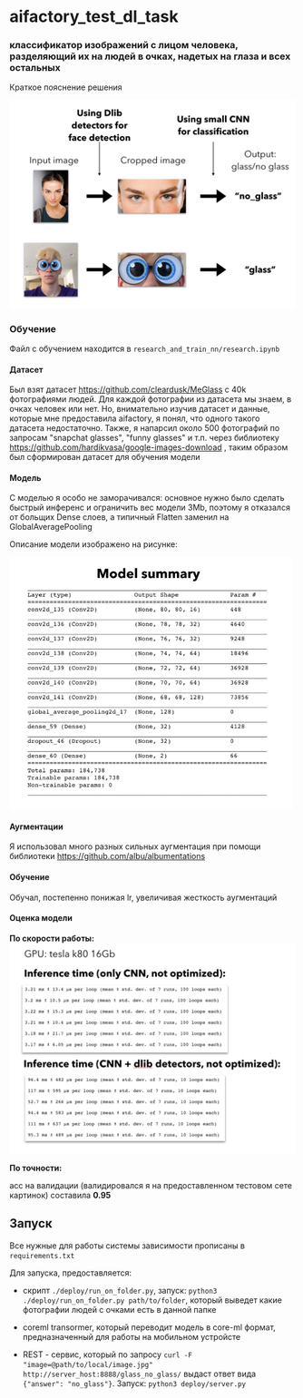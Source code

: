 # aifactory_test_dl_task

### классификатор изображений с лицом человека, разделяющий их на людей в очках, надетых на глаза и всех остальных

Краткое пояснение решения

<img src="./static/description.png"/>

### Обучение

Файл с обучением находится в `research_and_train_nn/research.ipynb`


#### Датасет
Был взят датасет https://github.com/cleardusk/MeGlass c 40k фотографиями людей. Для каждой фотографии из датасета мы знаем, в очках человек или нет. Но, внимательно изучив датасет и данные, которые мне предоставила aifactory, я понял, что одного такого датасета недостаточно. Также, я напарсил около 500 фотографий по запросам "snapchat glasses", "funny glasses" и т.п. через библиотеку https://github.com/hardikvasa/google-images-download , таким образом был сформирован датасет для обучения модели

#### Модель
C моделью я особо не заморачивался: основное нужно было сделать быстрый инференс и ограничить вес модели 3Mb, поэтому я отказался от больщих Dense слоев, а типичный Flatten заменил на GlobalAveragePooling

Описание модели изображено на рисунке:

<img src="./static/model_summary.png" width=500/>

#### Аугментации

Я использовал много разных сильных аугментация при помощи библиотеки https://github.com/albu/albumentations

#### Обучение

Обучал, постепенно понижая lr, увеличивая жесткость аугментаций

#### Оценка модели

**По скорости работы:**
<img src="./static/inference_time.png" width=700/>

**По точности:**

acc на валидации (валидировался я на предоставленном тестовом сете картинок) составила **0.95**


## Запуск

Все нужные для работы системы зависимости прописаны в `requirements.txt`

Для запуска, предоставляется:

* скрипт `./deploy/run_on_folder.py`, запуск: `python3 ./deploy/run_on_folder.py path/to/folder`, который выведет какие фотографии людей с очками есть в данной папке

* coreml transormer, который переводит модель в core-ml формат, предназначенный для работы на мобильном устройсте

* REST - сервис, который по запросу `curl -F "image=@path/to/local/image.jpg" http://server_host:8888/glass_no_glass/` выдаст ответ вида `{"answer": "no_glass"}`. Запуск: `python3 deploy/server.py`

